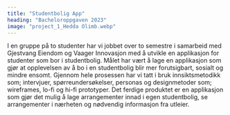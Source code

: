 ```yaml
---
title: "Studentbolig App"
heading: "Bacheloroppgaven 2023"
image: "project_1_Hedda Olimb.webp"
---
```


I en gruppe på to studenter har vi jobbet over to semestre i samarbeid med Gjestvang Eiendom og Vaager Innovasjon med å utvikle en applikasjon for studenter som bor i studentbolig. Målet har vært å lage en applikasjon som gjør at opplevelsen av å bo i en studentbolig blir mer forutsigbart, sosialt og mindre ensomt. Gjennom hele prosessen har vi tatt i bruk innsiktsmetodikk som; intervjuer, spørreundersøkelser, personas og designmetoder som; wireframes, lo-fi og hi-fi prototyper. Det ferdige produktet er en applikasjon som gjør det mulig å lage arrangementer innad i egen studentbolig, se arrangementer i nærheten og nødvendig informasjon fra utleier.
